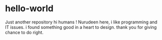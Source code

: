 # hello-world
Just another repository 
hi humans ! 
Nurudeen here,  i like programming and IT issues.
i found something good in a heart to design.
thank you for giving chance to do right.
